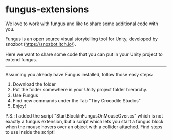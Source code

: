# fungus-extensions
We love to work with fungus and like to share some additional code with you.

Fungus is an open source visual storytelling tool for Unity, developed by snozbot (https://snozbot.itch.io/).

Here we want to share some code that you can put in your Unity project to extend fungus.

---

Assuming you already have Fungus installed, follow those easy steps:

1. Download the folder
2. Put the folder somewhere in your Unity project folder hierarchy.
3. Use Fungus 
4. Find new commands under the Tab "Tiny Crocodile Studios"
5. Enjoy!

P.S.: I added the script "StartBlockInFungusOnMouseOver.cs" which is not exactly a fungus extension, but a script which lets you start a fungus block when the mouse hovers over an object with a collider attached. Find steps to use inside the script!
